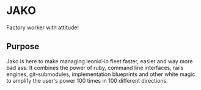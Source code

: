 # JAKO
Factory worker with attitude!

## Purpose
Jako is here to make managing leonid-io fleet faster, easier and way more bad ass. It combines the power of ruby, command line interfaces, rails engines, git-submodules, implementation blueprints and other white magic to amplify the user's power 100 times in 100 different directions.
